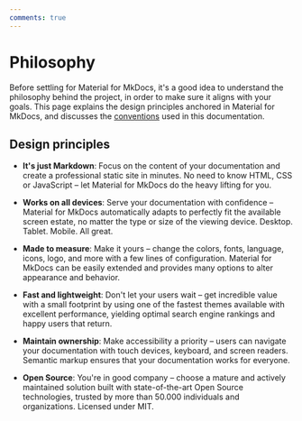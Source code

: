 ```yaml
---
comments: true
---
```

# Philosophy

Before settling for Material for MkDocs, it's a good idea to understand the
philosophy behind the project, in order to make sure it aligns with your goals.
This page explains the design principles anchored in Material for MkDocs, and
discusses the [conventions] used in this documentation.

  [conventions]: conventions.md

## Design principles

- **It's just Markdown**: Focus on the content of your documentation and create a professional static site in minutes. No need to know HTML, CSS or JavaScript – let Material for MkDocs do the heavy lifting for you.

- **Works on all devices**: Serve your documentation with confidence – Material for MkDocs automatically adapts to perfectly fit the available screen estate, no matter the type or size of the viewing device. Desktop. Tablet. Mobile. All great.

- **Made to measure**: Make it yours – change the colors, fonts, language, icons, logo, and more with a few lines of configuration. Material for MkDocs can be easily extended and provides many options to alter appearance and behavior.

- **Fast and lightweight**: Don't let your users wait – get incredible value with a small footprint by using one of the fastest themes available with excellent performance, yielding optimal search engine rankings and happy users that return.

- **Maintain ownership**: Make accessibility a priority – users can navigate your
  documentation with touch devices, keyboard, and screen readers. Semantic
  markup ensures that your documentation works for everyone.

- **Open Source**: You're in good company – choose a mature and actively maintained solution built with state-of-the-art Open Source technologies, trusted by more than 50.000 individuals and organizations. Licensed under MIT.
